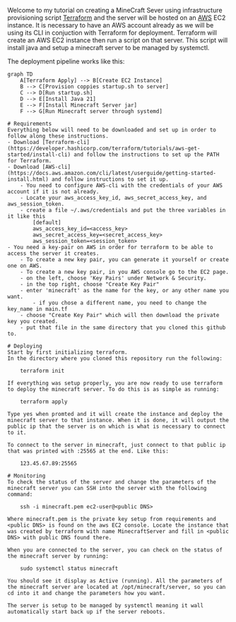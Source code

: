 Welcome to my tutorial on creating a MineCraft Sever using infrastructure provisioning script [Terraform](https://developer.hashicorp.com/terraform/tutorials/aws-get-started) and the server will be hosted on an [AWS](https://aws.amazon.com/) EC2 instance. It is necessary to have an AWS account already as we will be using its CLI in conjuction with Terraform for deployment. Terraform will create an AWS EC2 instance then run a script on that server. This script will install java and setup a minecraft server to be managed by systemctl.

The deployment pipeline works like this:

```mermaid
graph TD
    A[Terraform Apply] --> B[Create EC2 Instance]
    B --> C[Provision coppies startup.sh to server]
    C --> D[Run startup.sh]
    D --> E[Install Java 21]
    E --> F[Install Minecraft Server jar]
    F --> G[Run Minecraft server through systemd]

# Requirements
Everything below will need to be downloaded and set up in order to follow along these instructions.
- Download [Terraform-cli](https://developer.hashicorp.com/terraform/tutorials/aws-get-started/install-cli) and follow the instructions to set up the PATH for Terraform.
- Download [AWS-cli](https://docs.aws.amazon.com/cli/latest/userguide/getting-started-install.html) and follow instructions to set it up.
    - You need to configure AWS-cli with the credentials of your AWS account if it is not already.
    - Locate your aws_access_key_id, aws_secret_access_key, and aws_session_token. 
    - create a file ~/.aws/credentials and put the three variables in it like this
        [default]
        aws_access_key_id=<access_key>
        aws_secret_access_key=<secret_access_key>
        aws_session_token=<session_token>
- You need a key-pair on AWS in order for terraform to be able to access the server it creates.
    - To create a new key pair, you can generate it yourself or create one on AWS.
    - To create a new key pair, in you AWS console go to the EC2 page.
    - on the left, choose 'Key Pairs' under Network & Security.
    - in the top right, choose "Create Key Pair"
    - enter 'minecraft' as the name for the key, or any other name you want.
        - if you chose a different name, you need to change the key_name in main.tf
    - choose "Create Key Pair" which will then download the private key you created.
    - put that file in the same directory that you cloned this github to.

# Deploying
Start by first initializing terraform.
In the directory where you cloned this repository run the following:

    terraform init

If everything was setup properly, you are now ready to use terraform to deploy the minecraft server. To do this is as simple as running:

    terraform apply

Type yes when promted and it will create the instance and deploy the minecraft server to that instance. When it is done, it will output the public ip that the server is on which is what is necessary to connect to it.

To connect to the server in minecraft, just connect to that public ip that was printed with :25565 at the end. Like this:

    123.45.67.89:25565

# Monitoring
To check the status of the server and change the parameters of the minecraft server you can SSH into the server with the following command:

    ssh -i minecraft.pem ec2-user@<public DNS>

Where minecraft.pem is the private key setup from requirements and <public DNS> is found on the aws EC2 console. Locate the instance that was created by terraform with name MinecraftServer and fill in <public DNS> with public DNS found there.

When you are connected to the server, you can check on the status of the minecraft server by running:

    sudo systemctl status minecraft

You should see it display as Active (running). All the parameters of the minecraft server are located at /opt/minecraft/server, so you can cd into it and change the parameters how you want.

The server is setup to be managed by systemctl meaning it wall automatically start back up if the server reboots.